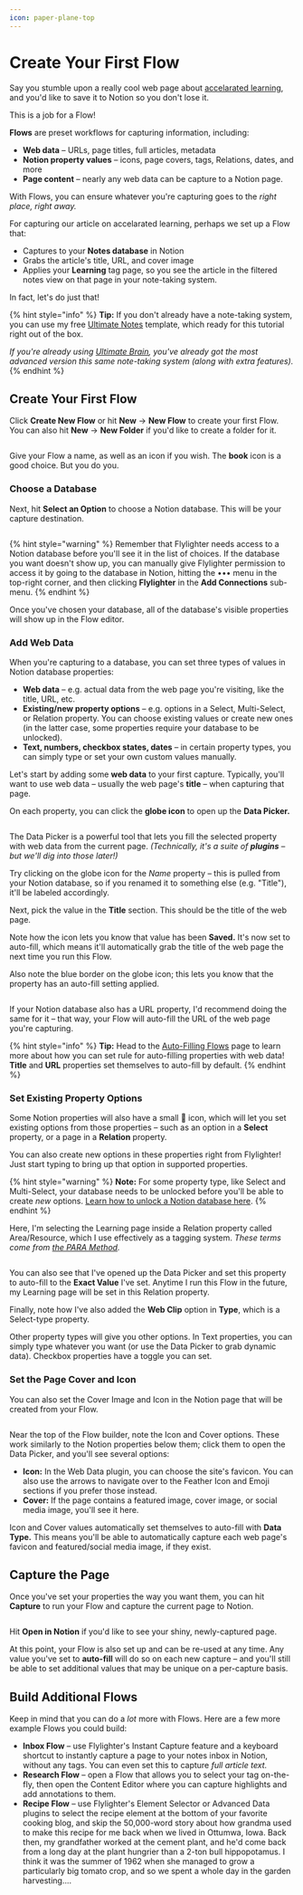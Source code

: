 ```yaml
---
icon: paper-plane-top
---
```


# Create Your First Flow

Say you stumble upon a really cool web page about [accelarated learning](https://fs.blog/learning/), and you'd like to save it to Notion so you don't lose it.

This is a job for a Flow!

**Flows** are preset workflows for capturing information, including:

* **Web data** – URLs, page titles, full articles, metadata
* **Notion property values** – icons, page covers, tags, Relations, dates, and more
* **Page content** – nearly any web data can be capture to a Notion page.

With Flows, you can ensure whatever you're capturing goes to the _right place, right away._

For capturing our article on accelarated learning, perhaps we set up a Flow that:

* Captures to your **Notes database** in Notion
* Grabs the article's title, URL, and cover image
* Applies your **Learning** tag page, so you see the article in the filtered notes view on that page in your note-taking system.

In fact, let's do just that!

{% hint style="info" %}
**Tip:** If you don't already have a note-taking system, you can use my free [Ultimate Notes](https://thomasfrank.notion.site/Ultimate-Notes-615417469d764e4c8136944371f21da1?pvs=4) template, which ready for this tutorial right out of the box.

_If you're already using_ [_Ultimate Brain_](https://thomasjfrank.com/brain/)_, you've already got the most advanced version this same note-taking system (along with extra features)._
{% endhint %}

## Create Your First Flow

Click **Create New Flow** or hit **New** → **New Flow** to create your first Flow. You can also hit **New** → **New Folder** if you'd like to create a folder for it.

<figure><img src="../.gitbook/assets/PixelSnap 2024-02-11 at 12.08.30@2x.jpg" alt=""><figcaption></figcaption></figure>

Give your Flow a name, as well as an icon if you wish. The **book** icon is a good choice. But you do you.

### Choose a Database

Next, hit **Select an Option** to choose a Notion database. This will be your capture destination.

<figure><img src="../.gitbook/assets/PixelSnap 2024-02-11 at 12.11.28@2x.jpg" alt=""><figcaption></figcaption></figure>

{% hint style="warning" %}
Remember that Flylighter needs access to a Notion database before you'll see it in the list of choices. If the database you want doesn't show up, you can manually give Flylighter permission to access it by going to the database in Notion, hitting the ••• menu in the top-right corner, and then clicking **Flylighter** in the **Add Connections** sub-menu.
{% endhint %}

Once you've chosen your database, all of the database's visible properties will show up in the Flow editor.

### Add Web Data

When you're capturing to a database, you can set three types of values in Notion database properties:

* **Web data** – e.g. actual data from the web page you're visiting, like the title, URL, etc.
* **Existing/new property options** – e.g. options in a Select, Multi-Select, or Relation property. You can choose existing values or create new ones (in the latter case, some properties require your database to be unlocked).
* **Text, numbers, checkbox states, dates** – in certain property types, you can simply type or set your own custom values manually.

Let's start by adding some **web data** to your first capture. Typically, you'll want to use web data – usually the web page's **title** – when capturing that page.

On each property, you can click the **globe icon** to open up the **Data Picker.**

<figure><img src="../.gitbook/assets/PixelSnap 2024-02-11 at 12.15.41@2x.jpg" alt=""><figcaption></figcaption></figure>

The Data Picker is a powerful tool that lets you fill the selected property with web data from the current page. _(Technically, it's a suite of **plugins** – but we'll dig into those later!)_

Try clicking on the globe icon for the _Name_ property – this is pulled from your Notion database, so if you renamed it to something else (e.g. "Title"), it'll be labeled accordingly.

Next, pick the value in the **Title** section. This should be the title of the web page.

Note how the icon lets you know that value has been **Saved.** It's now set to auto-fill, which means it'll automatically grab the title of the web page the next time you run this Flow.

Also note the blue border on the globe icon; this lets you know that the property has an auto-fill setting applied.

<figure><img src="../.gitbook/assets/PixelSnap 2024-02-11 at 20.43.34@2x.jpg" alt=""><figcaption></figcaption></figure>

If your Notion database also has a URL property, I'd recommend doing the same for it – that way, your Flow will auto-fill the URL of the web page you're capturing.

{% hint style="info" %}
**Tip:** Head to the [Auto-Filling Flows](auto-filling-flows.md) page to learn more about how you can set rule for auto-filling properties with web data! **Title** and **URL** properties set themselves to auto-fill by default.
{% endhint %}

### Set Existing Property Options

Some Notion properties will also have a small 🔽 icon, which will let you set existing options from those properties – such as an option in a **Select** property, or a page in a **Relation** property.

You can also create new options in these properties right from Flylighter! Just start typing to bring up that option in supported properties.

{% hint style="warning" %}
**Note:** For some property type, like Select and Multi-Select, your database needs to be unlocked before you'll be able to create _new_ options. [Learn how to unlock a Notion database here](https://support.thomasjfrank.com/customizing-your-templates/78ZReSibJg7dV9R7ouqQrS/how-to-unlock-notion-databases/muCk11PNirQRjH5xaQRs9V).
{% endhint %}

Here, I'm selecting the Learning page inside a Relation property called Area/Resource, which I use effectively as a tagging system. _These terms come from_ [_the PARA Method_](https://thomasjfrank.com/productivity/how-to-easily-organize-your-life-with-the-para-method)_._

<figure><img src="../.gitbook/assets/PixelSnap 2024-02-11 at 20.48.32@2x.jpg" alt=""><figcaption></figcaption></figure>

You can also see that I've opened up the Data Picker and set this property to auto-fill to the **Exact Value** I've set. Anytime I run this Flow in the future, my Learning page will be set in this Relation property.

Finally, note how I've also added the **Web Clip** option in **Type**, which is a Select-type property.

Other property types will give you other options. In Text properties, you can simply type whatever you want (or use the Data Picker to grab dynamic data). Checkbox properties have a toggle you can set.

### Set the Page Cover and Icon

You can also set the Cover Image and Icon in the Notion page that will be created from your Flow.

<figure><img src="../.gitbook/assets/PixelSnap 2024-02-11 at 20.59.38@2x.jpg" alt=""><figcaption></figcaption></figure>

Near the top of the Flow builder, note the Icon and Cover options. These work similarly to the Notion properties below them; click them to open the Data Picker, and you'll see several options:

* **Icon:** In the Web Data plugin, you can choose the site's favicon. You can also use the arrows to navigate over to the Feather Icon and Emoji sections if you prefer those instead.
* **Cover:** If the page contains a featured image, cover image, or social media image, you'll see it here.

Icon and Cover values automatically set themselves to auto-fill with **Data Type.** This means you'll be able to automatically capture each web page's favicon and featured/social media image, if they exist.

## Capture the Page

Once you've set your properties the way you want them, you can hit **Capture** to run your Flow and capture the current page to Notion.

<figure><img src="../.gitbook/assets/PixelSnap 2024-02-11 at 21.02.13@2x.jpg" alt=""><figcaption></figcaption></figure>

Hit **Open in Notion** if you'd like to see your shiny, newly-captured page.

At this point, your Flow is also set up and can be re-used at any time. Any value you've set to **auto-fill** will do so on each new capture – and you'll still be able to set additional values that may be unique on a per-capture basis.

## Build Additional Flows

Keep in mind that you can do a _lot_ more with Flows. Here are a few more example Flows you could build:

* **Inbox Flow** – use Flylighter's Instant Capture feature and a keyboard shortcut to instantly capture a page to your notes inbox in Notion, without any tags. You can even set this to capture _full article text._
* **Research Flow** – open a Flow that allows you to select your tag on-the-fly, then open the Content Editor where you can capture highlights and add annotations to them.
* **Recipe Flow** – use Flylighter's Element Selector or Advanced Data plugins to select the recipe element at the bottom of your favorite cooking blog, and skip the 50,000-word story about how grandma used to make this recipe for me back when we lived in Ottumwa, Iowa. Back then, my grandfather worked at the cement plant, and he'd come back from a long day at the plant hungrier than a 2-ton bull hippopotamus. I think it was the summer of 1962 when she managed to grow a particularly big tomato crop, and so we spent a whole day in the garden harvesting....

##
